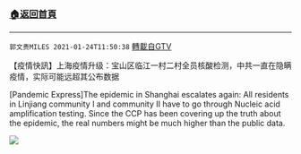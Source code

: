 ﻿###  [:house:返回首頁](https://github.com/ourhimalayas/txt)
---

`郭文贵MILES 2021-01-24T11:50:38` [轉載自GTV](https://gtv.org/web/#/UserInfo/5e596957357cc612d35a8044)

【疫情快訊】上海疫情升级：宝山区临江一村二村全员核酸检测，中共一直在隐瞒疫情，实际可能远超其公布数据

[Pandemic Express]The epidemic in Shanghai escalates again: All residents in Linjiang community I and community II have to go through Nucleic acid amplification testing. Since the CCP has been covering up the truth about the epidemic, the real numbers might be much higher than the public data.

[![](https://filegroup.gtv.org/cdn-cgi/image/width=600/https://filegroup.gtv.org/group6/web/20210124/11/50/0/fb72a889b56dd31375c487d1c0d866e8.jpg)](https://filegroup.gtv.org/group6/web/20210124/11/50/0/f73a512c35de38746cd930da499e5b0a.mp4)